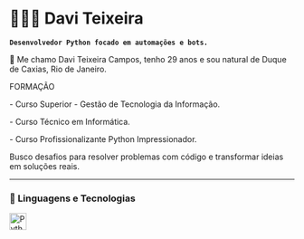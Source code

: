 # 👨🏻‍💻 Davi Teixeira

**`Desenvolvedor Python focado em automações e bots. `**

<p> 📒 Me chamo Davi Teixeira Campos, tenho 29 anos e sou natural de Duque de Caxias, Rio de Janeiro. </p>
<p>FORMAÇÃO</p>
<p>- Curso Superior - Gestão de Tecnologia da Informação.</p>
<p>- Curso Técnico em Informática.</p>
<p>- Curso Profissionalizante Python Impressionador.</p>
<p>Busco desafios para resolver problemas com código e transformar ideias em soluções reais.</p>
   
---

### 🤖 Linguagens e Tecnologias

<img 
    align="left" 
    alt="Python" 
    title="Python"
    width="30px" 
    style="padding-right: 10px;" 
    src="https://cdn.jsdelivr.net/gh/devicons/devicon@latest/icons/python/python-original.svg" 
/>
